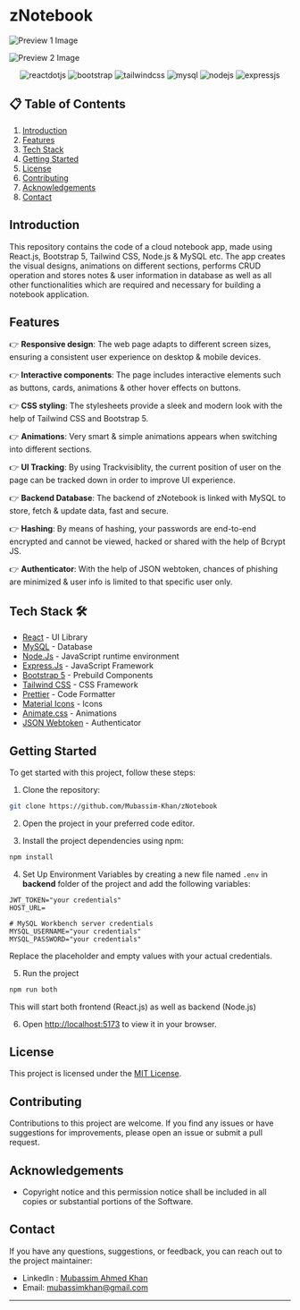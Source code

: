 # zNotebook

![Preview 1 Image](https://github.com/Mubassim-Khan/zNotebook/blob/main/src/assets/images/Preview%203.png)

![Preview 2 Image](https://github.com/Mubassim-Khan/zNotebook/blob/main/src/assets/images/Preview.png)

<div align="center">
    <img src="https://img.shields.io/badge/-React_JS-black?style=for-the-badge&logoColor=%2361DAFB&logo=react&color=%2320232a" alt="reactdotjs" />
    <img src="https://img.shields.io/badge/bootstrap-%23563D7C.svg?style=for-the-badge&logo=bootstrap&logoColor=white" alt="bootstrap" />
    <img src="https://img.shields.io/badge/-Tailwind_CSS-black?style=for-the-badge&logoColor=white&logo=tailwindcss&color=06B6D4" alt="tailwindcss" />
    <img src="https://img.shields.io/badge/-MySQL-%23ffff.svg?style=for-the-badge&logo=mysql&logoColor=black" alt="mysql" />
    <img src="https://img.shields.io/badge/node.js-6DA55F?style=for-the-badge&logo=node.js&logoColor=white" alt="nodejs" />
    <img src="https://img.shields.io/badge/express.js-%23404d59.svg?style=for-the-badge&logo=express&logoColor=%2361DAFB" alt="expressjs" />
</div>

## 📋 <a name="table">Table of Contents</a>

1. [Introduction](#introduction)
2. [Features](#features)
3. [Tech Stack](#tech-stack)
4. [Getting Started](#quick-start)
5. [License](#license)
6. [Contributing](#contributing)
7. [Acknowledgements](#acknowledgements)
8. [Contact](#contact)

## <a name="introduction">Introduction</a>

This repository contains the code of a cloud notebook app, made using React.js, Bootstrap 5, Tailwind CSS, Node.js & MySQL etc. The app creates the visual designs, animations on different sections, performs CRUD operation and stores notes & user information in database as well as all other functionalities which are required and necessary for building a notebook application.

## <a name="features">Features</a>

👉 **Responsive design**: The web page adapts to different screen sizes, ensuring a consistent user experience on desktop & mobile devices.

👉 **Interactive components**: The page includes interactive elements such as buttons, cards, animations & other hover effects on buttons.

👉 **CSS styling**: The stylesheets provide a sleek and modern look with the help of Tailwind CSS and Bootstrap 5.

👉 **Animations**: Very smart & simple animations appears when switching into different sections.

👉 **UI Tracking**: By using Trackvisiblity, the current position of user on the page can be tracked down in order to improve UI experience.

👉 **Backend Database**: The backend of zNotebook is linked with MySQL to store, fetch & update data, fast and secure.

👉 **Hashing**: By means of hashing, your passwords are end-to-end encrypted and cannot be viewed, hacked or shared with the help of Bcrypt JS.

👉 **Authenticator**: With the help of JSON webtoken, chances of phishing are minimized & user info is limited to that specific user only.

## <a name="tech-stack">Tech Stack 🛠️</a>

- [React](https://reactjs.org/) - UI Library
- [MySQL](https://www.mysql.com/) - Database
- [Node.Js](https://nodejs.org/en) - JavaScript runtime environment
- [Express.Js](http://expressjs.com/) - JavaScript Framework
- [Bootstrap 5](https://getbootstrap.com/) - Prebuild Components
- [Tailwind CSS](https://tailwindcss.com/) - CSS Framework
- [Prettier](https://prettier.io/) - Code Formatter
- [Material Icons](https://mui.com/material-ui/material-icons/) - Icons
- [Animate.css](https://animate.style/) - Animations
- [JSON Webtoken](https://jwt.io/) - Authenticator

## <a name="#quick-start">Getting Started</a>

To get started with this project, follow these steps:

1. Clone the repository:

```bash
git clone https://github.com/Mubassim-Khan/zNotebook
```

2. Open the project in your preferred code editor.

3. Install the project dependencies using npm:

```bash
npm install
```

4. Set Up Environment Variables by creating a new file named `.env` in **backend** folder of the project and add the following variables:

```env
JWT_TOKEN="your credentials"
HOST_URL=

# MySQL Workbench server credentials
MYSQL_USERNAME="your credentials"
MYSQL_PASSWORD="your credentials"
```

Replace the placeholder and empty values with your actual credentials. 

5. Run the project

```bash
npm run both
```
This will start both frontend (React.js) as well as backend (Node.js)

6. Open [http://localhost:5173](http://localhost:5173) to view it in your browser.

## <a name="license">License</a>

This project is licensed under the [MIT License](https://opensource.org/licenses/MIT).

## <a name="contributing">Contributing</a>

Contributions to this project are welcome. If you find any issues or have suggestions for improvements, please open an issue or submit a pull request.

## <a name="acknowledgements">Acknowledgements</a>

- Copyright notice and this permission notice shall be included in all copies or substantial portions of the Software.

## <a name="contact">Contact</a>

If you have any questions, suggestions, or feedback, you can reach out to the project maintainer:

- LinkedIn : [Mubassim Ahmed Khan](https://www.linkedin.com/in/mubassim/)
- Email: [mubassimkhan@gmail.com](mailto:mubassimkhan@gmail.com)

---

<!----->
